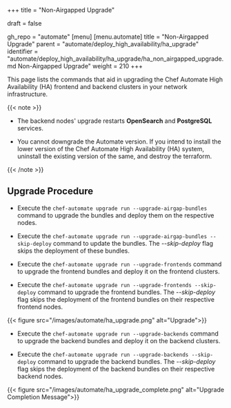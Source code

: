 +++
title = "Non-Airgapped Upgrade"

draft = false

gh_repo = "automate"
[menu]
  [menu.automate]
    title = "Non-Airgapped Upgrade"
    parent = "automate/deploy_high_availability/ha_upgrade"
    identifier = "automate/deploy_high_availability/ha_upgrade/ha_non_airgapped_upgrade.md Non-Airgapped Upgrade"
    weight = 210
+++

This page lists the commands that aid in upgrading the Chef Automate High Availability (HA) frontend and backend clusters in your network infrastructure.

{{< note >}}

- The backend nodes' upgrade restarts **OpenSearch** and **PostgreSQL** services.

- You cannot downgrade the Automate version. If you intend to install the lower version of the Chef Automate High Availability (HA) system, uninstall the existing version of the same, and destroy the terraform.

{{< /note >}}

## Upgrade Procedure

- Execute the `chef-automate upgrade run --upgrade-airgap-bundles` command to upgrade the bundles and deploy them on the respective nodes.

- Execute the `chef-automate upgrade run --upgrade-airgap-bundles --skip-deploy` command to update the bundles. The *--skip-deploy* flag skips the deployment of these bundles.

- Execute the `chef-automate upgrade run --upgrade-frontends` command to upgrade the frontend bundles and deploy it on the frontend clusters.

- Execute the `chef-automate upgrade run --upgrade-frontends --skip-deploy` command to upgrade the frontend bundles. The *--skip-deploy* flag skips the deployment of the frontend bundles on their respective frontend nodes.

{{< figure src="/images/automate/ha_upgrade.png" alt="Upgrade">}}

- Execute the `chef-automate upgrade run --upgrade-backends` command to upgrade the backend bundles and deploy it on the backend clusters.

- Execute the `chef-automate upgrade run --upgrade-backends --skip-deploy` command to upgrade the backend bundles. The *--skip-deploy* flag skips the deployment of the backend bundles on their respective backend nodes.

{{< figure src="/images/automate/ha_upgrade_complete.png" alt="Upgrade Completion Message">}}
